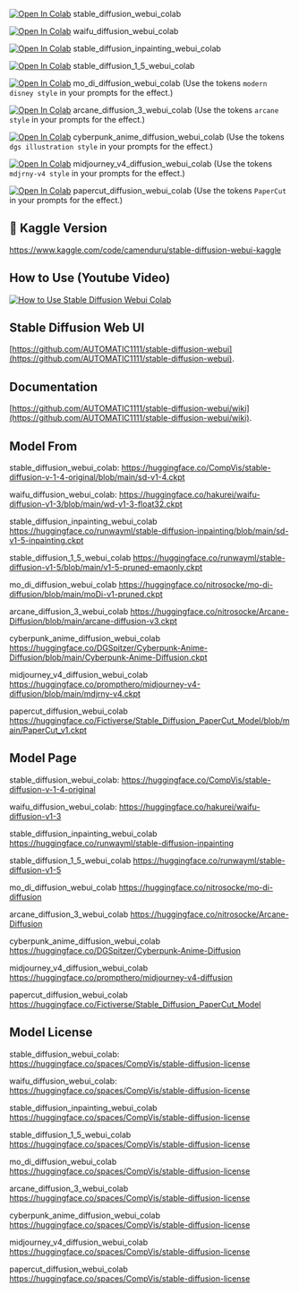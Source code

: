 [![Open In Colab](https://colab.research.google.com/assets/colab-badge.svg)](https://colab.research.google.com/github/camenduru/stable-diffusion-webui-colab/blob/main/stable_diffusion_webui_colab.ipynb) stable_diffusion_webui_colab

[![Open In Colab](https://colab.research.google.com/assets/colab-badge.svg)](https://colab.research.google.com/github/camenduru/stable-diffusion-webui-colab/blob/main/waifu_diffusion_webui_colab.ipynb) waifu_diffusion_webui_colab

[![Open In Colab](https://colab.research.google.com/assets/colab-badge.svg)](https://colab.research.google.com/github/camenduru/stable-diffusion-webui-colab/blob/main/stable_diffusion_inpainting_webui_colab.ipynb) stable_diffusion_inpainting_webui_colab

[![Open In Colab](https://colab.research.google.com/assets/colab-badge.svg)](https://colab.research.google.com/github/camenduru/stable-diffusion-webui-colab/blob/main/stable_diffusion_1_5_webui_colab.ipynb) stable_diffusion_1_5_webui_colab

[![Open In Colab](https://colab.research.google.com/assets/colab-badge.svg)](https://colab.research.google.com/github/camenduru/stable-diffusion-webui-colab/blob/main/mo_di_diffusion_webui_colab.ipynb) mo_di_diffusion_webui_colab (Use the tokens `modern disney style` in your prompts for the effect.)

[![Open In Colab](https://colab.research.google.com/assets/colab-badge.svg)](https://colab.research.google.com/github/camenduru/stable-diffusion-webui-colab/blob/main/arcane_diffusion_3_webui_colab.ipynb) arcane_diffusion_3_webui_colab (Use the tokens `arcane style` in your prompts for the effect.)

[![Open In Colab](https://colab.research.google.com/assets/colab-badge.svg)](https://colab.research.google.com/github/camenduru/stable-diffusion-webui-colab/blob/main/cyberpunk_anime_diffusion_webui_colab.ipynb) cyberpunk_anime_diffusion_webui_colab (Use the tokens `dgs illustration style` in your prompts for the effect.)

[![Open In Colab](https://colab.research.google.com/assets/colab-badge.svg)](https://colab.research.google.com/github/camenduru/stable-diffusion-webui-colab/blob/main/midjourney_v4_diffusion_webui_colab.ipynb) midjourney_v4_diffusion_webui_colab (Use the tokens `mdjrny-v4 style` in your prompts for the effect.)

[![Open In Colab](https://colab.research.google.com/assets/colab-badge.svg)](https://colab.research.google.com/github/camenduru/stable-diffusion-webui-colab/blob/main/papercut_diffusion_webui_colab.ipynb) papercut_diffusion_webui_colab (Use the tokens `PaperCut` in your prompts for the effect.)

## 🦆 Kaggle Version
https://www.kaggle.com/code/camenduru/stable-diffusion-webui-kaggle

## How to Use (Youtube Video)
[![How to Use Stable Diffusion Webui Colab](https://i.imgur.com/Bth3B2R.jpg)](http://www.youtube.com/watch?v=ZUbLoMt_wa0)

## Stable Diffusion Web UI
[https://github.com/AUTOMATIC1111/stable-diffusion-webui](https://github.com/AUTOMATIC1111/stable-diffusion-webui).

## Documentation
[https://github.com/AUTOMATIC1111/stable-diffusion-webui/wiki](https://github.com/AUTOMATIC1111/stable-diffusion-webui/wiki).

## Model From
stable_diffusion_webui_colab: https://huggingface.co/CompVis/stable-diffusion-v-1-4-original/blob/main/sd-v1-4.ckpt

waifu_diffusion_webui_colab: https://huggingface.co/hakurei/waifu-diffusion-v1-3/blob/main/wd-v1-3-float32.ckpt

stable_diffusion_inpainting_webui_colab https://huggingface.co/runwayml/stable-diffusion-inpainting/blob/main/sd-v1-5-inpainting.ckpt

stable_diffusion_1_5_webui_colab https://huggingface.co/runwayml/stable-diffusion-v1-5/blob/main/v1-5-pruned-emaonly.ckpt

mo_di_diffusion_webui_colab https://huggingface.co/nitrosocke/mo-di-diffusion/blob/main/moDi-v1-pruned.ckpt

arcane_diffusion_3_webui_colab https://huggingface.co/nitrosocke/Arcane-Diffusion/blob/main/arcane-diffusion-v3.ckpt

cyberpunk_anime_diffusion_webui_colab https://huggingface.co/DGSpitzer/Cyberpunk-Anime-Diffusion/blob/main/Cyberpunk-Anime-Diffusion.ckpt

midjourney_v4_diffusion_webui_colab https://huggingface.co/prompthero/midjourney-v4-diffusion/blob/main/mdjrny-v4.ckpt

papercut_diffusion_webui_colab https://huggingface.co/Fictiverse/Stable_Diffusion_PaperCut_Model/blob/main/PaperCut_v1.ckpt

## Model Page
stable_diffusion_webui_colab: https://huggingface.co/CompVis/stable-diffusion-v-1-4-original

waifu_diffusion_webui_colab: https://huggingface.co/hakurei/waifu-diffusion-v1-3

stable_diffusion_inpainting_webui_colab https://huggingface.co/runwayml/stable-diffusion-inpainting

stable_diffusion_1_5_webui_colab https://huggingface.co/runwayml/stable-diffusion-v1-5

mo_di_diffusion_webui_colab https://huggingface.co/nitrosocke/mo-di-diffusion

arcane_diffusion_3_webui_colab https://huggingface.co/nitrosocke/Arcane-Diffusion

cyberpunk_anime_diffusion_webui_colab https://huggingface.co/DGSpitzer/Cyberpunk-Anime-Diffusion

midjourney_v4_diffusion_webui_colab https://huggingface.co/prompthero/midjourney-v4-diffusion

papercut_diffusion_webui_colab https://huggingface.co/Fictiverse/Stable_Diffusion_PaperCut_Model

## Model License
stable_diffusion_webui_colab: https://huggingface.co/spaces/CompVis/stable-diffusion-license

waifu_diffusion_webui_colab: https://huggingface.co/spaces/CompVis/stable-diffusion-license

stable_diffusion_inpainting_webui_colab https://huggingface.co/spaces/CompVis/stable-diffusion-license

stable_diffusion_1_5_webui_colab https://huggingface.co/spaces/CompVis/stable-diffusion-license

mo_di_diffusion_webui_colab https://huggingface.co/spaces/CompVis/stable-diffusion-license

arcane_diffusion_3_webui_colab https://huggingface.co/spaces/CompVis/stable-diffusion-license

cyberpunk_anime_diffusion_webui_colab https://huggingface.co/spaces/CompVis/stable-diffusion-license

midjourney_v4_diffusion_webui_colab https://huggingface.co/spaces/CompVis/stable-diffusion-license

papercut_diffusion_webui_colab https://huggingface.co/spaces/CompVis/stable-diffusion-license
